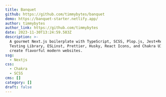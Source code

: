 ```yaml
---
title: Banquet
github: https://github.com/timmybytes/banquet
demo: https://banquet-starter.netlify.app/
author: timmybytes
author_link: https://github.com/timmybytes
date: 2023-11-30T13:24:59.583Z
description: >-
  A gourmet Next.js boilerplate with TypeScript, SCSS, Plop.js, Jest+React
  Testing Library, ESLinst, Prettier, Husky, React Icons, and Chakra UI to
  create flavorful modern websites.
ssg:
  - Nextjs
css:
  - Chakra
  - SCSS
cms: []
category: []
draft: false
---
```

